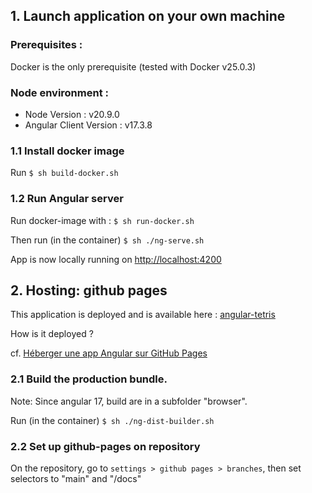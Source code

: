 ## 1. Launch application on your own machine 

### Prerequisites :

Docker is the only prerequisite (tested with Docker v25.0.3)

### Node environment :

- Node Version : v20.9.0
- Angular Client Version : v17.3.8


### 1.1 Install docker image

Run `$ sh build-docker.sh`

### 1.2 Run Angular server

Run docker-image with :  `$ sh run-docker.sh`

Then run (in the container)  `$ sh ./ng-serve.sh`

App is now locally running on  [http://localhost:4200](http://localhost:4200)

## 2. Hosting: github pages

This application is deployed and is available here : [angular-tetris](https://f4b4nd.github.io/angular-tetris/)


How is it deployed ?

cf. [Héberger une app Angular sur GitHub Pages](https://www.gaetanrouzies.com/github-pages-angular)


### 2.1 Build the production bundle.

Note: Since angular 17, build are in a subfolder "browser".

Run (in the container) `$ sh ./ng-dist-builder.sh`


### 2.2 Set up github-pages on repository 

On the repository, go to `settings > github pages > branches`, then set selectors to "main" and "/docs"
